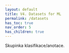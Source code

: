 ```yaml
---
layout: default
title: V4. Datasets for ML
permalink: /datasets
has_toc: true
nav_order: 5
has_children: true
---
```


Skupinka klasifikace/anotace.
